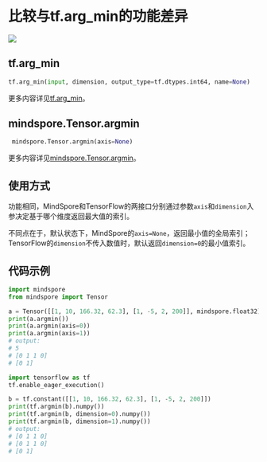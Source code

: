 # 比较与tf.arg_min的功能差异

<a href="https://gitee.com/mindspore/docs/blob/master/docs/mindspore/migration_guide/source_zh_cn/api_mapping/tensorflow_diff/TensorArgmin.md" target="_blank"><img src="https://gitee.com/mindspore/docs/raw/master/resource/_static/logo_source.png"></a>

## tf.arg_min

```python
tf.arg_min(input, dimension, output_type=tf.dtypes.int64, name=None)
```

更多内容详见[tf.arg_min](https://www.tensorflow.org/versions/r1.15/api_docs/python/tf/arg_min)。

## mindspore.Tensor.argmin

```python
 mindspore.Tensor.argmin(axis=None)
```

更多内容详见[mindspore.Tensor.argmin](https://mindspore.cn/docs/api/zh-CN/master/api_python/mindspore/mindspore.Tensor.html#mindspore.Tensor.argmin)。

## 使用方式

功能相同，MindSpore和TensorFlow的两接口分别通过参数`axis`和`dimension`入参决定基于哪个维度返回最大值的索引。

不同点在于，默认状态下，MindSpore的`axis=None`，返回最小值的全局索引；TensorFlow的`dimension`不传入数值时，默认返回`dimension=0`的最小值索引。

## 代码示例

```python
import mindspore
from mindspore import Tensor

a = Tensor([[1, 10, 166.32, 62.3], [1, -5, 2, 200]], mindspore.float32)
print(a.argmin())
print(a.argmin(axis=0))
print(a.argmin(axis=1))
# output:
# 5
# [0 1 1 0]
# [0 1]

import tensorflow as tf
tf.enable_eager_execution()

b = tf.constant([[1, 10, 166.32, 62.3], [1, -5, 2, 200]])
print(tf.argmin(b).numpy())
print(tf.argmin(b, dimension=0).numpy())
print(tf.argmin(b, dimension=1).numpy())
# output:
# [0 1 1 0]
# [0 1 1 0]
# [0 1]
```
